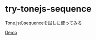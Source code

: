 # try-tonejs-sequence
Tone.jsのsequenceを試しに使ってみる

[Demo](https://cat2151.github.io/try-tonejs-sequence/dist/index.html)